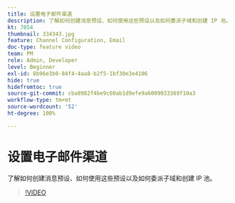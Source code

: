 ```yaml
---
title: 设置电子邮件渠道
description: 了解如何创建消息预设、如何使用这些预设以及如何委派子域和创建 IP 池。
kt: 7854
thumbnail: 334343.jpg
feature: Channel Configuration, Email
doc-type: feature video
team: PM
role: Admin, Developer
level: Beginner
exl-id: 8b96e3b0-84f4-4aa8-b2f5-1bf30e3e4106
hide: true
hidefromtoc: true
source-git-commit: cba8982f4be9c60ab1d9efe9a6009033369f10a3
workflow-type: tm+mt
source-wordcount: '52'
ht-degree: 100%

---
```


# 设置电子邮件渠道

了解如何创建消息预设、如何使用这些预设以及如何委派子域和创建 IP 池。

>[!VIDEO](https://video.tv.adobe.com/v/334343?quality=12)
